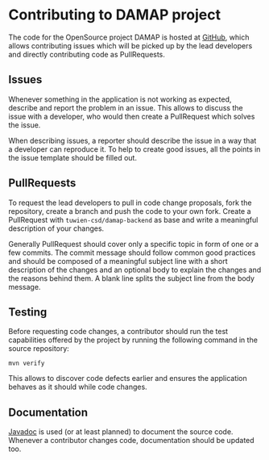 # Contributing to DAMAP project

The code for the OpenSource project DAMAP is hosted at [GitHub](https://github.com/tuwien-csd/damap-backend),
which allows contributing issues which will be picked up by the lead developers and directly contributing code 
as PullRequests.

## Issues

Whenever something in the application is not working as expected, describe and report the problem in an issue. 
This allows to discuss the issue with a developer, who would then create a PullRequest which solves the issue.

When describing issues, a reporter should describe the issue in a way that a developer can reproduce it. To
help to create good issues, all the points in the issue template should be filled out. 

## PullRequests

To request the lead developers to pull in code change proposals, fork the repository, create a branch and push the code 
to your own fork. Create a PullRequest with `tuwien-csd/damap-backend` as base and write a meaningful description
of your changes.

Generally PullRequest should cover only a specific topic in form of one or a few commits. The commit message should 
follow common good practices and should be composed of a meaningful subject line with a short description of the 
changes and an optional body to explain the changes and the reasons behind them. A blank line splits the subject line
from the body message.

## Testing

Before requesting code changes, a contributor should run the test capabilities offered by the project by running
the following command in the source repository:

```shell
mvn verify
```

This allows to discover code defects earlier and ensures the application behaves as it should while code changes.

## Documentation

[Javadoc](https://www.baeldung.com/javadoc) is used (or at least planned) to document the source code. Whenever
a contributor changes code, documentation should be updated too.
